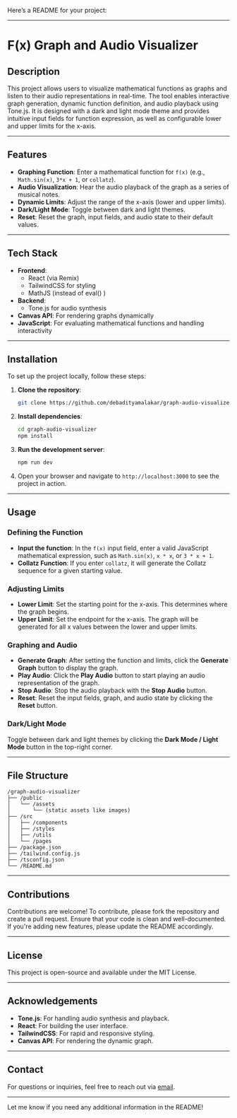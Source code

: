 Here’s a README for your project:

---

# F(x) Graph and Audio Visualizer

## Description

This project allows users to visualize mathematical functions as graphs and listen to their audio representations in real-time. The tool enables interactive graph generation, dynamic function definition, and audio playback using Tone.js. It is designed with a dark and light mode theme and provides intuitive input fields for function expression, as well as configurable lower and upper limits for the x-axis.

---

## Features

- **Graphing Function**: Enter a mathematical function for `f(x)` (e.g., `Math.sin(x)`, `3*x + 1`, or `collatz`).
- **Audio Visualization**: Hear the audio playback of the graph as a series of musical notes.
- **Dynamic Limits**: Adjust the range of the x-axis (lower and upper limits).
- **Dark/Light Mode**: Toggle between dark and light themes.
- **Reset**: Reset the graph, input fields, and audio state to their default values.

---

## Tech Stack

- **Frontend**: 
  - React (via Remix)
  - TailwindCSS for styling
  - MathJS (instead of eval() )
- **Backend**: 
  - Tone.js for audio synthesis
- **Canvas API**: For rendering graphs dynamically
- **JavaScript**: For evaluating mathematical functions and handling interactivity

---

## Installation

To set up the project locally, follow these steps:

1. **Clone the repository**:
   ```bash
   git clone https://github.com/debadityamalakar/graph-audio-visualizer.git
   ```

2. **Install dependencies**:
   ```bash
   cd graph-audio-visualizer
   npm install
   ```

3. **Run the development server**:
   ```bash
   npm run dev
   ```

4. Open your browser and navigate to `http://localhost:3000` to see the project in action.

---

## Usage

### Defining the Function
- **Input the function**: In the `f(x)` input field, enter a valid JavaScript mathematical expression, such as `Math.sin(x)`, `x * x`, or `3 * x + 1`.
- **Collatz Function**: If you enter `collatz`, it will generate the Collatz sequence for a given starting value.

### Adjusting Limits
- **Lower Limit**: Set the starting point for the x-axis. This determines where the graph begins.
- **Upper Limit**: Set the endpoint for the x-axis. The graph will be generated for all x values between the lower and upper limits.

### Graphing and Audio
- **Generate Graph**: After setting the function and limits, click the **Generate Graph** button to display the graph.
- **Play Audio**: Click the **Play Audio** button to start playing an audio representation of the graph.
- **Stop Audio**: Stop the audio playback with the **Stop Audio** button.
- **Reset**: Reset the input fields, graph, and audio state by clicking the **Reset** button.

### Dark/Light Mode
Toggle between dark and light themes by clicking the **Dark Mode / Light Mode** button in the top-right corner.

---

## File Structure

```
/graph-audio-visualizer
├── /public
│   └── /assets
│       └── (static assets like images)
├── /src
│   ├── /components
│   ├── /styles
│   ├── /utils
│   └── /pages
├── /package.json
├── /tailwind.config.js
├── /tsconfig.json
└── /README.md
```

---

## Contributions

Contributions are welcome! To contribute, please fork the repository and create a pull request. Ensure that your code is clean and well-documented. If you're adding new features, please update the README accordingly.

---

## License

This project is open-source and available under the MIT License.

---

## Acknowledgements

- **Tone.js**: For handling audio synthesis and playback.
- **React**: For building the user interface.
- **TailwindCSS**: For rapid and responsive styling.
- **Canvas API**: For rendering the dynamic graph.

---

## Contact

For questions or inquiries, feel free to reach out via [email](mailto:debadityamalakar@gmail.com).

---

Let me know if you need any additional information in the README!
